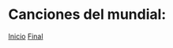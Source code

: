 <html>
  <head>
    <meta charset="utf-8">
    <title>Mi pagina de prueba</title>
  </head>
  <body>
    <h1> Canciones del mundial: </h1>
    <a href="https://www.youtube.com/watch?v=DEkNFao5IdU" >Inicio</a>
    <a href="https://www.youtube.com/watch?v=kFMZUxX6K6o" >Final</a>
  </body>
</html>
